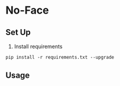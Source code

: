 # No-Face

Set Up
------
1. Install requirements
```
pip install -r requirements.txt --upgrade
```

Usage
------
